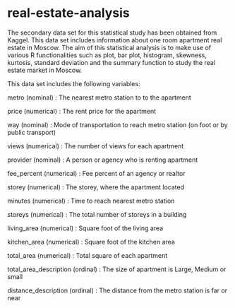 # real-estate-analysis
The secondary data set for this statistical study has been obtained from Kaggel. This data set includes information about one room apartment real estate in Moscow. The aim of this statistical analysis is to make use of various R functionalities such as plot, bar plot, histogram, skewness, kurtosis, standard deviation and the summary function to study the real estate market in Moscow.

This data set includes the following variables:

metro (nominal) : The nearest metro station to to the apartment

price (numerical) : The rent price for the apartment

way (nominal) : Mode of transportation to reach metro station (on foot or by public transport)

views (numerical) : The number of views for each apartment

provider (nominal) : A person or agency who is renting apartment

fee_percent (numerical) : Fee percent of an agency or realtor

storey (numerical) : The storey, where the apartment located

minutes (numerical) : Time to reach nearest metro station

storeys (numerical) : The total number of storeys in a building

living_area (numerical) : Square foot of the living area

kitchen_area (numerical) : Square foot of the kitchen area

total_area (numerical) : Total square of each apartment

total_area_description (ordinal) : The size of apartment is Large, Medium or small

distance_description (ordinal) : The distance from the metro station is far or near
